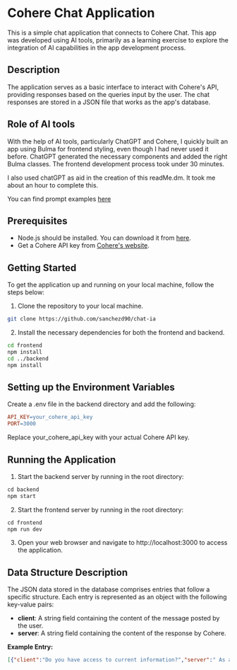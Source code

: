 # Cohere Chat Application

This is a simple chat application that connects to Cohere Chat. This app was developed using AI tools, primarily as a learning exercise to explore the integration of AI capabilities in the app development process. 

## Description
The application serves as a basic interface to interact with Cohere's API, providing responses based on the queries input by the user. The chat responses are stored in a JSON file that works as the app's database.

## Role of AI tools
With the help of AI tools, particularly ChatGPT and Cohere, I quickly built an app using Bulma for frontend styling, even though I had never used it before. ChatGPT generated the necessary components and added the right Bulma classes. The frontend development process took under 30 minutes. 

I also used chatGPT as aid in the creation of this readMe.dm. It took me about an hour to complete this. 

You can find prompt examples [here](./promptExamples.md)

## Prerequisites
- Node.js should be installed. You can download it from [here](https://nodejs.org/).
- Get a Cohere API key from [Cohere's website](https://www.cohere.ai/).

## Getting Started
To get the application up and running on your local machine, follow the steps below:

1. Clone the repository to your local machine.

```bash
git clone https://github.com/sanchezd90/chat-ia
```

2. Install the necessary dependencies for both the frontend and backend.
```bash
cd frontend
npm install
cd ../backend
npm install
```

## Setting up the Environment Variables

Create a .env file in the backend directory and add the following:

```makefile
API_KEY=your_cohere_api_key
PORT=3000
```

Replace your_cohere_api_key with your actual Cohere API key.

## Running the Application

1. Start the backend server by running in the root directory:
```js
cd backend
npm start
```

2. Start the frontend server by running in the root directory:
```js
cd frontend
npm run dev
```

3. Open your web browser and navigate to http://localhost:3000 to access the application.

## Data Structure Description

The JSON data stored in the database comprises entries that follow a specific structure. Each entry is represented as an object with the following key-value pairs:

- **client**: A string field containing the content of the message posted by the user.
- **server**: A string field containing the content of the response by Cohere.

**Example Entry:**
```json
[{"client":"Do you have access to current information?","server":" As an AI language model, I have access to a vast database of information. However, it is always possible that some of the information may be outdated or no longer relevant. It is important to verify any information you find with other sources to ensure that it is accurate and up-to-date. "}]
```